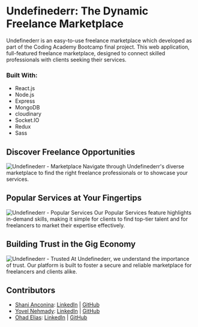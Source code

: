 # Undefinederr: The Dynamic Freelance Marketplace

Undefinederr is an easy-to-use freelance marketplace which developed as part of the Coding Academy Bootcamp final project.
This web application, full-featured freelance marketplace, designed to connect skilled professionals with clients seeking their services.

### Built With:
- React.js
- Node.js
- Express
- MongoDB
- cloudinary
- Socket.IO
- Redux
- Sass

## Discover Freelance Opportunities
![Undefinederr - Marketplace](https://user-images.githubusercontent.com/yourGithubProfile/yourImage.jpg)
Navigate through Undefinederr's diverse marketplace to find the right freelance professionals or to showcase your services.

## Popular Services at Your Fingertips
![Undefinederr - Popular Services](https://user-images.githubusercontent.com/yourGithubProfile/yourImage2.jpg)
Our Popular Services feature highlights in-demand skills, making it simple for clients to find top-tier talent and for freelancers to market their expertise effectively.

## Building Trust in the Gig Economy
![Undefinederr - Trusted](https://user-images.githubusercontent.com/yourGithubProfile/yourImage4.jpg)
At Undefinederr, we understand the importance of trust. Our platform is built to foster a secure and reliable marketplace for freelancers and clients alike.

## Contributors
- [Shani Anconina](https://www.linkedin.com/in/shani-anconina/): [LinkedIn](https://www.linkedin.com/in/shani-anconina/) | [GitHub](https://github.com/ShaniAnconina)
- [Yovel Nehmady](https://www.linkedin.com/in/yovel-nehmady/): [LinkedIn](https://www.linkedin.com/in/yovel-nehmady/) | [GitHub](https://github.com/YovelNehmady)
- [Ohad Elias](https://www.linkedin.com/in/ohad-elias-7373a1140/): [LinkedIn](https://www.linkedin.com/in/ohad-elias-7373a1140/) | [GitHub](https://github.com/Eliasi1)
